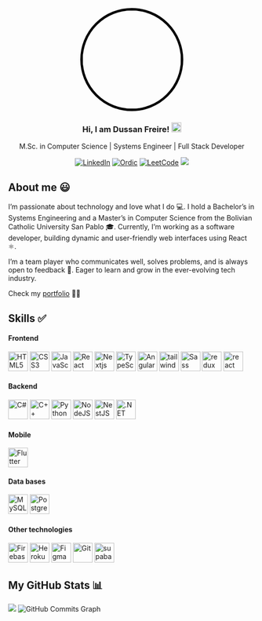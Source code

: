 <div align="center">
   <img src="https://github.com/user-attachments/assets/a3bee557-0d5f-4010-a036-aaac5048a349" width="200px" height="200px" style="border-radius: 50%; border: 5px solid #000;" />
   <h3 align="center">Hi, I am Dussan Freire! <img src="https://user-images.githubusercontent.com/18350557/176309783-0785949b-9127-417c-8b55-ab5a4333674e.gif" width="20" height="20" alt="HTML5"/></h3>
   <p align="center">M.Sc. in Computer Science | Systems Engineer | Full Stack Developer</p>
</div>




<div align="center">
  
  [![LinkedIn](https://img.shields.io/badge/-LinkedIn-blue?style=flat-square&logo=Linkedin&logoColor=white)](https://www.linkedin.com/in/dussan-freire/)
  [![Ordic](https://img.shields.io/badge/-Orcid-green?style=flat-square&logo=Orcid&logoColor=white)](https://orcid.org/0009-0009-6695-4871)
  [![LeetCode](https://img.shields.io/badge/-LeetCode-orange?style=flat-square&logo=Leetcode&logoColor=white)](https://orcid.org/0009-0009-6695-4871)
  ![](https://komarev.com/ghpvc/?username=DussanFreire&color=blueviolet)

</div>


## About me 😃

I’m passionate about technology and love what I do 💻. I hold a Bachelor’s in Systems Engineering and a Master’s in Computer Science from the Bolivian Catholic University San Pablo 🎓. Currently, I’m working as a software developer, building dynamic and user-friendly web interfaces using React ⚛️.

I’m a team player who communicates well, solves problems, and is always open to feedback 🤝. Eager to learn and grow in the ever-evolving tech industry.


Check my [portfolio](https://portafolio-dussanfreire.vercel.app/) 🚀😃 

## Skills  ✅

#### Frontend

<p align="left">
   <img src="https://raw.githubusercontent.com/danielcranney/readme-generator/main/public/icons/skills/html5-colored.svg" width="40" height="40" alt="HTML5"/>
   <img src="https://raw.githubusercontent.com/danielcranney/readme-generator/main/public/icons/skills/css3-colored.svg" width="40" height="40" alt="CSS3" />
   <img src="https://raw.githubusercontent.com/danielcranney/readme-generator/main/public/icons/skills/javascript-colored.svg" width="40" height="40" alt="JavaScript" />
   <img src="https://www.logo.wine/a/logo/React_(web_framework)/React_(web_framework)-Logo.wine.svg" width="40" height="40" alt="React" />
   <img src="https://static-00.iconduck.com/assets.00/nextjs-icon-512x512-y563b8iq.png" width="40" height="40" alt="Nextjs" />
   <img src="https://raw.githubusercontent.com/danielcranney/readme-generator/main/public/icons/skills/typescript-colored.svg" width="40" height="40" alt="TypeScript" />
   <img src="https://raw.githubusercontent.com/danielcranney/readme-generator/main/public/icons/skills/angularjs-colored.svg" width="40" height="40" alt="Angular" />
   <img src="https://upload.wikimedia.org/wikipedia/commons/thumb/d/d5/Tailwind_CSS_Logo.svg/512px-Tailwind_CSS_Logo.svg.png?20230715030042" width="auto" height="40" alt="tailwind css" />
   <img src="https://raw.githubusercontent.com/danielcranney/readme-generator/main/public/icons/skills/sass-colored.svg" width="40" height="40" alt="Sass" />
   <img src="https://cdn.worldvectorlogo.com/logos/redux.svg" width="40" height="40" alt="redux" />
   <img src="https://seeklogo.com/images/R/react-query-logo-1340EA4CE9-seeklogo.com.png" width="40" height="40" alt="react query" />
</p>

#### Backend
<p>
   <img src="https://raw.githubusercontent.com/danielcranney/readme-generator/main/public/icons/skills/csharp-colored.svg" width="40" height="40" alt="C#" />
   <img src="https://raw.githubusercontent.com/danielcranney/readme-generator/main/public/icons/skills/cplusplus-colored.svg" width="40" height="40" alt="C++" />   
   <img src="https://raw.githubusercontent.com/danielcranney/readme-generator/main/public/icons/skills/python-colored.svg" width="40" height="40" alt="Python" />
   <img src="https://raw.githubusercontent.com/danielcranney/readme-generator/main/public/icons/skills/nodejs-colored.svg" width="40" height="40" alt="NodeJS" />
   <img src="https://raw.githubusercontent.com/danielcranney/readme-generator/main/public/icons/skills/nestjs-colored.svg" width="40" height="40" alt="NestJS" />
   <img src="https://upload.wikimedia.org/wikipedia/commons/thumb/7/7d/Microsoft_.NET_logo.svg/640px-Microsoft_.NET_logo.svg.png" width="40" height="40" alt=".NET" />
</p>

#### Mobile
<p>
   <img src="https://raw.githubusercontent.com/danielcranney/readme-generator/main/public/icons/skills/flutter-colored.svg" width="40" height="40" alt="Flutter" />
</p>

#### Data bases
<p>
   <img src="https://raw.githubusercontent.com/danielcranney/readme-generator/main/public/icons/skills/mysql-colored.svg" width="40" height="40" alt="MySQL" />
   <img src="https://raw.githubusercontent.com/danielcranney/readme-generator/main/public/icons/skills/postgresql-colored.svg" width="40" height="40" alt="PostgreSQL" />
</p>


#### Other technologies 
<p>
   <img src="https://raw.githubusercontent.com/danielcranney/readme-generator/main/public/icons/skills/firebase-colored.svg" width="40" height="40" alt="Firebase" />
   <img src="https://raw.githubusercontent.com/danielcranney/readme-generator/main/public/icons/skills/heroku-colored.svg" width="40" height="40" alt="Heroku" />
   <img src="https://raw.githubusercontent.com/danielcranney/readme-generator/main/public/icons/skills/figma-colored.svg" width="40" height="40" alt="Figma" />
   <img src="https://raw.githubusercontent.com/danielcranney/readme-generator/main/public/icons/skills/git-colored.svg" width="40" height="40" alt="Git" />
   <img src="https://seeklogo.com/images/S/supabase-logo-DCC676FFE2-seeklogo.com.png" width="auto" height="40" alt="supabase" />
</p>


## My GitHub Stats 📊

<img src="https://github-readme-streak-stats.herokuapp.com/?user=DussanFreire&stroke=ffffff&background=1c1917&ring=0891b2&fire=0891b2&currStreakNum=ffffff&currStreakLabel=0891b2&sideNums=ffffff&sideLabels=ffffff&dates=ffffff&hide_border=true" />
<img src="https://github-readme-activity-graph.vercel.app/graph?username=DussanFreire&bg_color=1c1917&color=ffffff&line=0891b2&point=ffffff&area_color=1c1917&area=true&hide_border=true&custom_title=GitHub%20Commits%20Graph" alt="GitHub Commits Graph" />


